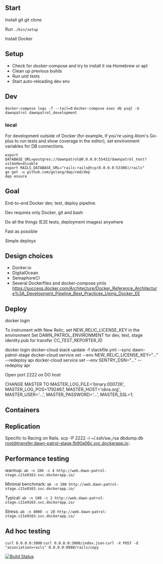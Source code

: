 ## Start

Install git
git clone

Run `./bin/setup`

Install Docker

## Setup

  * Check for docker-compose and try to install it via Homebrew or apt
  * Clean up previous builds
  * Run unit tests
  * Start auto-reloading dev env

## Dev
`docker-compose logs -f --tail=0`
`docker-compose exec db psql -U dawnpatrol dawnpatrol_development`

### local
For development outside of Docker (for example, if you're using Atom's Go-plus to run tests and show coverage in the editor), set environment variables for DB connections.

```
export DATABASE_URL=postgres://dawnpatrol@0.0.0.0:55432/dawnpatrol_test?sslmode=disable
export RAILS_DATABASE_URL="rails:rails@tcp(0.0.0.0:53306)/rails"
go get -u github.com/golang/dep/cmd/dep
dep ensure
```

## Goal

End-to-end Docker dev, test, deploy pipeline.

Dev requires only Docker, git and bash

Do all the things (E2E tests, deployment images) anywhere

Fast as possible

Simple deploys

## Design choices
* Docker.io
* DigitalOcean
* SemaphoreCI
* Several Dockerfiles and docker-compose.ymls
https://success.docker.com/Architecture/Docker_Reference_Architecture%3A_Development_Pipeline_Best_Practices_Using_Docker_EE

## Deploy
docker login

To instrument with New Relic, set NEW_RELIC_LICENSE_KEY in the environment
Set DAWN_PATROL_ENVIRONMENT for dev, test, stage
identity.pub for transfer
CC_TEST_REPORTER_ID

docker login
docker-cloud stack update -f stackfile.yml --sync dawn-patrol-stage
docker-cloud service set --env NEW_RELIC_LICENSE_KEY="…" --redeploy api
docker-cloud service set --env SENTRY_DSN="…" --redeploy api

Open port 2222 on DO host

CHANGE MASTER TO MASTER_LOG_FILE='binary.000726', MASTER_LOG_POS=1792467, MASTER_HOST='obra.org', MASTER_USER='...', MASTER_PASSWORD='...', MASTER_SSL=1;

## Containers

## Replication
Specific to Racing on Rails.
scp -P 2222 -i ~/.ssh/sw_rsa dbdump.db root@transfer.dawn-patrol-stage.fb90a06c.svc.dockerapp.io:.

## Performance testing

warmup:
`ab -n 100 -c 4 http://web.dawn-patrol-stage.c21e9163.svc.dockerapp.io/`

Minimal benchmark:
`ab -n 100 http://web.dawn-patrol-stage.c21e9163.svc.dockerapp.io/`

Typical:
`ab -n 100 -c 2 http://web.dawn-patrol-stage.c21e9163.svc.dockerapp.io/`

Stress:
`ab -n 4000 -c 20 http://web.dawn-patrol-stage.c21e9163.svc.dockerapp.io/`

## Ad hoc testing
`curl 0.0.0.0:3000`
`curl 0.0.0.0:3000/index.json`
`curl -X POST -d "association=rails" 0.0.0.0:8080/rails/copy`

[![Build Status](https://semaphoreci.com/api/v1/scott-willson/dawn-patrol/branches/master/badge.svg)](https://semaphoreci.com/scott-willson/dawn-patrol)
